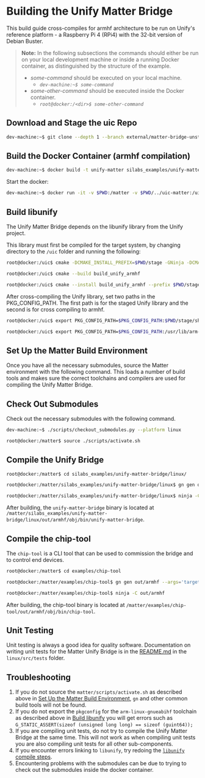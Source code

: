 # Building the Unify Matter Bridge

This build guide cross-compiles for armhf architecture to be run on Unify's reference platform - a Raspberry Pi 4 (RPi4) with the 32-bit version of Debian Buster.

> **Note:**
> In the following subsections the commands should either be run on your local development machine or inside a running Docker container, as distinguished by the structure of the example.
>
> - _some-command_ should be executed on your local machine.
>   - _`dev-machine:~$ some-command`_
> - _some-other-command_ should be executed inside the Docker container.
>   - _`root@docker:/<dir>$ some-other-command`_

## Download and Stage the uic Repo

```bash
dev-machine:~$ git clone --depth 1 --branch external/matter-bridge-unstable https://github.com/SiliconLabs/UnifySDK.git --recursive ../uic-matter
```

## Build the Docker Container (armhf compilation)

```bash
dev-machine:~$ docker build -t unify-matter silabs_examples/unify-matter-bridge/docker/
```

Start the docker:

```bash
dev-machine:~$ docker run -it -v $PWD:/matter -v $PWD/../uic-matter:/uic unify-matter
```

## Build libunify

The Unify Matter Bridge depends on the libunify library from the Unify project.

This library must first be compiled for the target system, by changing directory to the `/uic` folder and running the following:

```bash
root@docker:/uic$ cmake -DCMAKE_INSTALL_PREFIX=$PWD/stage -GNinja -DCMAKE_TOOLCHAIN_FILE=../cmake/armhf_debian.cmake  -B build_unify_armhf/ -S components

root@docker:/uic$ cmake --build build_unify_armhf

root@docker:/uic$ cmake --install build_unify_armhf --prefix $PWD/stage
```

After cross-compiling the Unify library, set two paths in the PKG_CONFIG_PATH.
The first path is for the staged Unify library and the second is for cross compiling to armhf.

```bash
root@docker:/uic$ export PKG_CONFIG_PATH=$PKG_CONFIG_PATH:$PWD/stage/share/pkgconfig

root@docker:/uic$ export PKG_CONFIG_PATH=$PKG_CONFIG_PATH:/usr/lib/arm-linux-gnueabihf/pkgconfig
```

## Set Up the Matter Build Environment

Once you have all the necessary submodules, source the Matter environment with the following command. This loads a number of build tools and makes sure the correct toolchains and compilers are used for compiling the Unify Matter Bridge.

## Check Out Submodules

Check out the necessary submodules with the following command.

```bash
dev-machine:~$ ./scripts/checkout_submodules.py --platform linux
```

```bash
root@docker:/matter$ source ./scripts/activate.sh
```

## Compile the Unify Bridge

```bash
root@docker:/matter$ cd silabs_examples/unify-matter-bridge/linux/

root@docker:/matter/silabs_examples/unify-matter-bridge/linux$ gn gen out/armhf --args='target_cpu="arm"'

root@docker:/matter/silabs_examples/unify-matter-bridge/linux$ ninja -C out/armhf
```

After building, the `unify-matter-bridge` binary is located at `/matter/silabs_examples/unify-matter-bridge/linux/out/armhf/obj/bin/unify-matter-bridge`.

## Compile the chip-tool

The `chip-tool` is a CLI tool that can be used to commission the bridge and to control end devices.

```bash
root@docker:/matter$ cd examples/chip-tool

root@docker:/matter/examples/chip-tool$ gn gen out/armhf --args='target_cpu="arm"'

root@docker:/matter/examples/chip-tool$ ninja -C out/armhf
```

After building, the chip-tool binary is located at `/matter/examples/chip-tool/out/armhf/obj/bin/chip-tool`.

## Unit Testing

Unit testing is always a good idea for quality software. Documentation on writing unit tests for the Matter Unify Bridge is in the
[README.md](linux/src/tests/README.md) in the `linux/src/tests` folder.

## Troubleshooting

1. If you do not source the `matter/scripts/activate.sh` as described above in [Set Up the Matter Build Environment](#set-up-the-matter-build-environment), `gn` and other common
   build tools will not be found.
2. If you do not export the `pkgconfig` for the `arm-linux-gnueabihf` toolchain as described above in [Build libunify](#build-libunify)
   you will get errors such as `G_STATIC_ASSERT(sizeof (unsigned long long) == sizeof (guint64));`
3. If you are compiling unit tests, do not try to compile the Unify Matter Bridge at
   the same time. This will not work as when compiling unit tests you are also
   compiling unit tests for all other sub-components.
4. If you encounter errors linking to `libunify`, try redoing the [`libunify` compile steps](#build-libunify).
5. Encountering problems with the submodules can be due to trying to check out
   the submodules inside the docker container.
